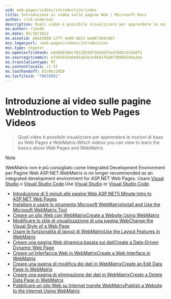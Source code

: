 ```yaml
---
uid: web-pages/videos/introduction/index
title: Introduzione ai video sulle pagine Web | Microsoft Docs
author: rick-anderson
description: Quali video è possibile visualizzare per apprendere le nozioni di base su Web Pages e WebMatrix.
ms.author: riande
ms.date: 05/18/2012
ms.assetid: b8a43660-177f-4a00-bb51-be887364c607
msc.legacyurl: /web-pages/videos/introduction
msc.type: chapter
ms.openlocfilehash: e4e9d63ddc701205d9f102e05fe47dd2c552bdf1
ms.sourcegitcommit: e7e91932a6e91a63e2e46417626f39d6b244a3ab
ms.translationtype: MT
ms.contentlocale: it-IT
ms.lasthandoff: 03/06/2020
ms.locfileid: "78631691"
---
```

# <a name="introduction-to-web-pages-videos"></a><span data-ttu-id="9e47e-103">Introduzione ai video sulle pagine Web</span><span class="sxs-lookup"><span data-stu-id="9e47e-103">Introduction to Web Pages Videos</span></span>

> <span data-ttu-id="9e47e-104">Quali video è possibile visualizzare per apprendere le nozioni di base su Web Pages e WebMatrix.</span><span class="sxs-lookup"><span data-stu-id="9e47e-104">Which videos you can view to learn the basics about Web Pages and WebMatrix.</span></span>

> [!NOTE] 
> <span data-ttu-id="9e47e-105">WebMatrix non è più consigliato come Integrated Development Environment per Pagine Web ASP.NET.</span><span class="sxs-lookup"><span data-stu-id="9e47e-105">WebMatrix is no longer recommended as an integrated development environment for ASP.NET Web Pages.</span></span> <span data-ttu-id="9e47e-106">Usare [Visual Studio](xref:aspnet/web-pages/overview/getting-started/program-asp-net-web-pages-in-visual-studio) o [Visual Studio Code](https://code.visualstudio.com/).</span><span class="sxs-lookup"><span data-stu-id="9e47e-106">Use [Visual Studio](xref:aspnet/web-pages/overview/getting-started/program-asp-net-web-pages-in-visual-studio) or [Visual Studio Code](https://code.visualstudio.com/).</span></span>

- [<span data-ttu-id="9e47e-107">Introduzione di 5 minuti alle pagine Web ASP.NET</span><span class="sxs-lookup"><span data-stu-id="9e47e-107">5 Minute Intro to ASP.NET Web Pages</span></span>](5-minute-introduction-to-aspnet-web-pages.md)
- [<span data-ttu-id="9e47e-108">Installare e usare lo strumento Microsoft WebMatrix</span><span class="sxs-lookup"><span data-stu-id="9e47e-108">Install and Use the Microsoft WebMatrix Tool</span></span>](install-and-use-the-microsoft-webmatrix-tool.md)
- [<span data-ttu-id="9e47e-109">Creare un sito Web con WebMatrix</span><span class="sxs-lookup"><span data-stu-id="9e47e-109">Create a Website Using WebMatrix</span></span>](create-a-website-using-webmatrix.md)
- [<span data-ttu-id="9e47e-110">Modificare lo stile di visualizzazione di una pagina Web</span><span class="sxs-lookup"><span data-stu-id="9e47e-110">Change the Visual Style of a Web Page</span></span>](change-the-visual-style-of-a-web-page.md)
- [<span data-ttu-id="9e47e-111">Usare le funzionalità di layout di WebMatrix</span><span class="sxs-lookup"><span data-stu-id="9e47e-111">Use the Layout Features in WebMatrix</span></span>](use-the-layout-features-in-webmatrix.md)
- [<span data-ttu-id="9e47e-112">Creare una pagina Web dinamica basata sui dati</span><span class="sxs-lookup"><span data-stu-id="9e47e-112">Create a Data-Driven Dynamic Web Page</span></span>](create-a-data-driven-dynamic-web-page.md)
- [<span data-ttu-id="9e47e-113">Creare un'interfaccia Web in WebMatrix</span><span class="sxs-lookup"><span data-stu-id="9e47e-113">Create a Web Interface in WebMatrix</span></span>](create-a-web-interface-in-webmatrix.md)
- [<span data-ttu-id="9e47e-114">Creare una pagina di modifica dei dati in WebMatrix</span><span class="sxs-lookup"><span data-stu-id="9e47e-114">Create an Edit Data Page in WebMatrix</span></span>](create-an-edit-data-page-in-webmatrix.md)
- [<span data-ttu-id="9e47e-115">Creare una pagina di eliminazione dei dati in WebMatrix</span><span class="sxs-lookup"><span data-stu-id="9e47e-115">Create a Delete Data Page in WebMatrix</span></span>](create-a-delete-data-page-in-webmatrix.md)
- [<span data-ttu-id="9e47e-116">Pubblicare un sito Web su Internet tramite WebMatrix</span><span class="sxs-lookup"><span data-stu-id="9e47e-116">Publish a Website to the Internet Using WebMatrix</span></span>](publish-a-website-to-the-internet-using-webmatrix.md)
